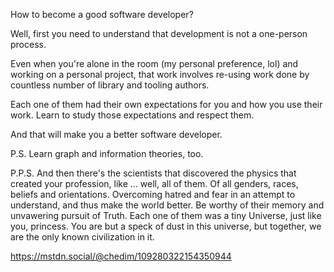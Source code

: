How to become a good software developer? 

Well, first you need to understand that development is not a one-person process. 

Even when you're alone in the room (my personal preference, lol) and working on a personal project, that work involves re-using work done by countless number of library and tooling authors. 

Each one of them had their own expectations for you and how you use their work. Learn to study those expectations and respect them. 

And that will make you a better software developer.

P.S. Learn graph and information theories, too.

P.P.S. And then there's the scientists that discovered the physics that created your profession, like ... well, all of them. Of all genders, races, beliefs and orientations. Overcoming hatred and fear in an attempt to understand, and thus make the world better. Be worthy of their memory and unvawering pursuit of Truth. Each one of them was a tiny Universe, just like you, princess. You are but a speck of dust in this universe, but together, we are the only known civilization in it.

https://mstdn.social/@chedim/109280322154350944
